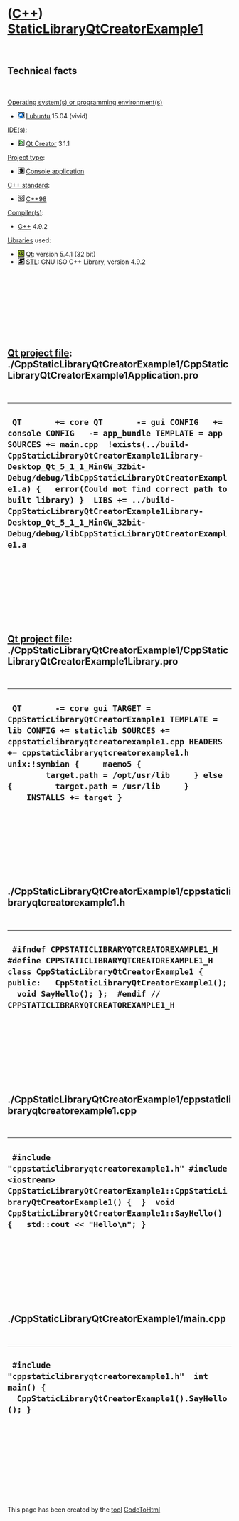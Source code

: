 



 

 

 

 

 

([C++](Cpp.htm)) [StaticLibraryQtCreatorExample1](CppStaticLibraryQtCreatorExample1.htm)
========================================================================================

 

Technical facts
---------------

 

[Operating system(s) or programming environment(s)](CppOs.htm)

-   ![Lubuntu](PicLubuntu.png) [Lubuntu](CppLubuntu.htm) 15.04 (vivid)

[IDE(s)](CppIde.htm):

-   ![Qt Creator](PicQtCreator.png) [Qt Creator](CppQtCreator.htm) 3.1.1

[Project type](CppQtProjectType.htm):

-   ![console](PicConsole.png) [Console
    application](CppConsoleApplication.htm)

[C++ standard](CppStandard.htm):

-   ![C++98](PicCpp98.png) [C++98](Cpp98.htm)

[Compiler(s)](CppCompiler.htm):

-   [G++](CppGpp.htm) 4.9.2

[Libraries](CppLibrary.htm) used:

-   ![Qt](PicQt.png) [Qt](CppQt.htm): version 5.4.1 (32 bit)
-   ![STL](PicStl.png) [STL](CppStl.htm): GNU ISO C++ Library, version
    4.9.2

 

 

 

 

 

[Qt project file](CppQtProjectFile.htm): ./CppStaticLibraryQtCreatorExample1/CppStaticLibraryQtCreatorExample1Application.pro
-----------------------------------------------------------------------------------------------------------------------------

 

  --------------------------------------------------------------------------------------------------------------------------------------------------------------------------------------------------------------------------------------------------------------------------------------------------------------------------------------------------------------------------------------------------------------------------------------------------------------------
  ` QT       += core QT       -= gui CONFIG   += console CONFIG   -= app_bundle TEMPLATE = app SOURCES += main.cpp  !exists(../build-CppStaticLibraryQtCreatorExample1Library-Desktop_Qt_5_1_1_MinGW_32bit-Debug/debug/libCppStaticLibraryQtCreatorExample1.a) {   error(Could not find correct path to built library) }  LIBS += ../build-CppStaticLibraryQtCreatorExample1Library-Desktop_Qt_5_1_1_MinGW_32bit-Debug/debug/libCppStaticLibraryQtCreatorExample1.a`
  --------------------------------------------------------------------------------------------------------------------------------------------------------------------------------------------------------------------------------------------------------------------------------------------------------------------------------------------------------------------------------------------------------------------------------------------------------------------

 

 

 

 

 

[Qt project file](CppQtProjectFile.htm): ./CppStaticLibraryQtCreatorExample1/CppStaticLibraryQtCreatorExample1Library.pro
-------------------------------------------------------------------------------------------------------------------------

 

  --------------------------------------------------------------------------------------------------------------------------------------------------------------------------------------------------------------------------------------------------------------------------------------------------------------------------------------------------
  ` QT       -= core gui TARGET = CppStaticLibraryQtCreatorExample1 TEMPLATE = lib CONFIG += staticlib SOURCES += cppstaticlibraryqtcreatorexample1.cpp HEADERS += cppstaticlibraryqtcreatorexample1.h unix:!symbian {     maemo5 {         target.path = /opt/usr/lib     } else {         target.path = /usr/lib     }     INSTALLS += target }`
  --------------------------------------------------------------------------------------------------------------------------------------------------------------------------------------------------------------------------------------------------------------------------------------------------------------------------------------------------

 

 

 

 

 

./CppStaticLibraryQtCreatorExample1/cppstaticlibraryqtcreatorexample1.h
-----------------------------------------------------------------------

 

  -------------------------------------------------------------------------------------------------------------------------------------------------------------------------------------------------------------------------------------------------------------
  ` #ifndef CPPSTATICLIBRARYQTCREATOREXAMPLE1_H #define CPPSTATICLIBRARYQTCREATOREXAMPLE1_H   class CppStaticLibraryQtCreatorExample1 { public:   CppStaticLibraryQtCreatorExample1();    void SayHello(); };  #endif // CPPSTATICLIBRARYQTCREATOREXAMPLE1_H`
  -------------------------------------------------------------------------------------------------------------------------------------------------------------------------------------------------------------------------------------------------------------

 

 

 

 

 

./CppStaticLibraryQtCreatorExample1/cppstaticlibraryqtcreatorexample1.cpp
-------------------------------------------------------------------------

 

  --------------------------------------------------------------------------------------------------------------------------------------------------------------------------------------------------------------------------------------
  ` #include "cppstaticlibraryqtcreatorexample1.h" #include <iostream>  CppStaticLibraryQtCreatorExample1::CppStaticLibraryQtCreatorExample1() {  }  void CppStaticLibraryQtCreatorExample1::SayHello() {   std::cout << "Hello\n"; }`
  --------------------------------------------------------------------------------------------------------------------------------------------------------------------------------------------------------------------------------------

 

 

 

 

 

./CppStaticLibraryQtCreatorExample1/main.cpp
--------------------------------------------

 

  ---------------------------------------------------------------------------------------------------------------------
  ` #include "cppstaticlibraryqtcreatorexample1.h"  int main() {   CppStaticLibraryQtCreatorExample1().SayHello(); }`
  ---------------------------------------------------------------------------------------------------------------------

 

 

 

 

 





 




This page has been created by the [tool](Tools.htm)
[CodeToHtml](ToolCodeToHtml.htm)
